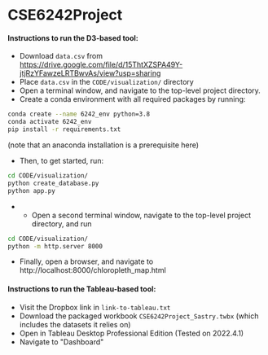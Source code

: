 # CSE6242Project

#### Instructions to run the D3-based tool:
* Download `data.csv` from https://drive.google.com/file/d/15ThtXZSPA49Y-jtjRzYFawzeLRTBwvAs/view?usp=sharing
* Place `data.csv` in the `CODE/visualization/` directory
* Open a terminal window, and navigate to the top-level project directory.
* Create a conda environment with all required packages by running: 
```bash
conda create --name 6242_env python=3.8
conda activate 6242_env
pip install -r requirements.txt
```
(note that an anaconda installation is a prerequisite here)
* Then, to get started, run:
```bash
cd CODE/visualization/
python create_database.py
python app.py
```
* * Open a second terminal window, navigate to the top-level project directory, and run
```bash
cd CODE/visualization/
python -m http.server 8000
```
* Finally, open a browser, and navigate to http://localhost:8000/chloropleth_map.html

#### Instructions to run the Tableau-based tool:
* Visit the Dropbox link in `link-to-tableau.txt`
* Download the packaged workbook `CSE6242Project_Sastry.twbx` (which includes the datasets it relies on)
* Open in Tableau Desktop Professional Edition (Tested on 2022.4.1)
* Navigate to "Dashboard"
